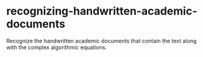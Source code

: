 # recognizing-handwritten-academic-documents
Recognize the handwritten academic documents that contain the text along with the complex algorithmic equations.
